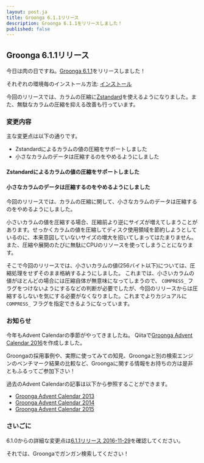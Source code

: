 ```yaml
---
layout: post.ja
title: Groonga 6.1.1リリース
description: Groonga 6.1.1をリリースしました！
published: false
---
```


## Groonga 6.1.1リリース

今日は肉の日ですね。[Groonga 6.1.1](/ja/docs/news.html#release-6-1-1)をリリースしました！

それぞれの環境毎のインストール方法: [インストール](/ja/docs/install.html)

今回のリリースでは、カラムの圧縮に[Zstandard](http://facebook.github.io/zstd/)を使えるようになりました。また、無駄なカラムの圧縮を抑える改善も行っています。

### 変更内容

主な変更点は以下の通りです。

* Zstandardによるカラムの値の圧縮をサポートしました
* 小さなカラムのデータは圧縮するのをやめるようにしました

#### Zstandardによるカラムの値の圧縮をサポートしました

#### 小さなカラムのデータは圧縮するのをやめるようにしました

今回のリリースでは、カラムの圧縮に関して、小さなカラムのデータは圧縮するのをやめるようにしました。

小さいカラムの値を圧縮する場合、圧縮前より逆にサイズが増えてしまうことがあります。せっかくカラムの値を圧縮してディスク使用領域を節約しようとしているのに、本来意図していないサイズの増大を招いてしまってはたまりません。また、圧縮や展開のたびに無駄にCPUのリソースを使ってしまうことになります。

そこで今回のリリースでは、小さいカラムの値(256バイト以下)については、圧縮処理をせずそのまま格納するようにしました。
これまでは、小さいカラムの値がほとんどの場合には圧縮自体が無意味になってしまうので、 ``COMPRESS_`` フラグをつけないようにするなどの判断が必要でしたが、今回のリリースからは圧縮するしないを気にする必要がなくなりました。これまでよりカジュアルに ``COMPRESS_`` フラグを指定できるようになっています。

### お知らせ

今年もAdvent Calendarの季節がやってきましたね。
Qiitaで[Groonga Advent Calendar 2016](http://qiita.com/advent-calendar/2016/groonga)を作成しました。

Groongaの採用事例や、実際に使ってみての知見、Groongaと別の検索エンジンのベンチマーク結果の比較など、Groongaに関する情報をお持ちの方は是非ともふるってご参加下さい！

過去のAdvent Calendarの記事は以下から参照することができます。

* [Groonga Advent Calendar 2013](http://qiita.com/advent-calendar/2013/groonga)
* [Groonga Advent Calendar 2014](http://qiita.com/advent-calendar/2014/groonga)
* [Groonga Advent Calendar 2015](http://qiita.com/advent-calendar/2015/groonga)

### さいごに

6.1.0からの詳細な変更点は[6.1.1リリース 2016-11-29](/ja/docs/news.html#release-6-1-1)を確認してください。

それでは、Groongaでガンガン検索してください！
